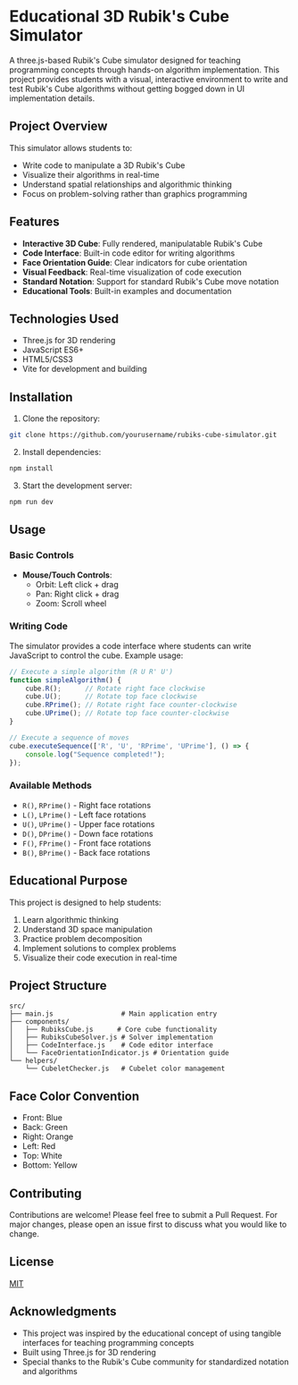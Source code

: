 # Educational 3D Rubik's Cube Simulator

A three.js-based Rubik's Cube simulator designed for teaching programming concepts through hands-on algorithm implementation. This project provides students with a visual, interactive environment to write and test Rubik's Cube algorithms without getting bogged down in UI implementation details.

## Project Overview

This simulator allows students to:
- Write code to manipulate a 3D Rubik's Cube
- Visualize their algorithms in real-time
- Understand spatial relationships and algorithmic thinking
- Focus on problem-solving rather than graphics programming

## Features

- **Interactive 3D Cube**: Fully rendered, manipulatable Rubik's Cube
- **Code Interface**: Built-in code editor for writing algorithms
- **Face Orientation Guide**: Clear indicators for cube orientation
- **Visual Feedback**: Real-time visualization of code execution
- **Standard Notation**: Support for standard Rubik's Cube move notation
- **Educational Tools**: Built-in examples and documentation

## Technologies Used

- Three.js for 3D rendering
- JavaScript ES6+
- HTML5/CSS3
- Vite for development and building

## Installation

1. Clone the repository:
```bash
git clone https://github.com/yourusername/rubiks-cube-simulator.git
```

2. Install dependencies:
```bash
npm install
```

3. Start the development server:
```bash
npm run dev
```

## Usage

### Basic Controls

- **Mouse/Touch Controls**: 
  - Orbit: Left click + drag
  - Pan: Right click + drag
  - Zoom: Scroll wheel

### Writing Code

The simulator provides a code interface where students can write JavaScript to control the cube. Example usage:

```javascript
// Execute a simple algorithm (R U R' U')
function simpleAlgorithm() {
    cube.R();      // Rotate right face clockwise
    cube.U();      // Rotate top face clockwise
    cube.RPrime(); // Rotate right face counter-clockwise
    cube.UPrime(); // Rotate top face counter-clockwise
}

// Execute a sequence of moves
cube.executeSequence(['R', 'U', 'RPrime', 'UPrime'], () => {
    console.log("Sequence completed!");
});
```

### Available Methods

- `R()`, `RPrime()` - Right face rotations
- `L()`, `LPrime()` - Left face rotations
- `U()`, `UPrime()` - Upper face rotations
- `D()`, `DPrime()` - Down face rotations
- `F()`, `FPrime()` - Front face rotations
- `B()`, `BPrime()` - Back face rotations

## Educational Purpose

This project is designed to help students:
1. Learn algorithmic thinking
2. Understand 3D space manipulation
3. Practice problem decomposition
4. Implement solutions to complex problems
5. Visualize their code execution in real-time

## Project Structure

```
src/
├── main.js                 # Main application entry
├── components/
│   ├── RubiksCube.js      # Core cube functionality
│   ├── RubiksCubeSolver.js # Solver implementation
│   ├── CodeInterface.js    # Code editor interface
│   └── FaceOrientationIndicator.js # Orientation guide
└── helpers/
    └── CubeletChecker.js   # Cubelet color management
```

## Face Color Convention

- Front: Blue
- Back: Green
- Right: Orange
- Left: Red
- Top: White
- Bottom: Yellow

## Contributing

Contributions are welcome! Please feel free to submit a Pull Request. For major changes, please open an issue first to discuss what you would like to change.

## License

[MIT](https://choosealicense.com/licenses/mit/)

## Acknowledgments

- This project was inspired by the educational concept of using tangible interfaces for teaching programming concepts
- Built using Three.js for 3D rendering
- Special thanks to the Rubik's Cube community for standardized notation and algorithms

